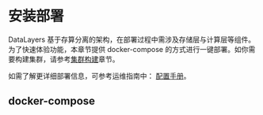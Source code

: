 # 安装部署
DataLayers 基于存算分离的架构，在部署过程中需涉及存储层与计算层等组件。为了快速体验功能，本章节提供 docker-compose 的方式进行一键部署。如你需要构建集群，请参考[集群构建](../cluster/introduction.md)章节。

如需了解更详细部署信息，可参考运维指南中： [配置手册](../admin/datalayers-configuration.md)。


## docker-compose



